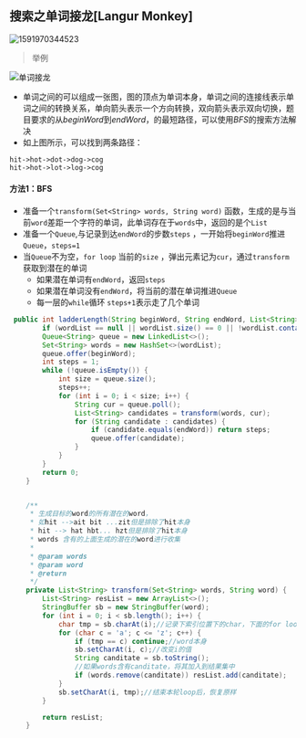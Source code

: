 ## 搜索之单词接龙[Langur Monkey]



![1591970344523](C:\Users\FrankCooper\AppData\Roaming\Typora\typora-user-images\1591970344523.png)

> 举例

![单词接龙](C:\Users\FrankCooper\Downloads\单词接龙.png)

- 单词之间的可以组成一张图，图的顶点为单词本身，单词之间的连接线表示单词之间的转换关系，单向箭头表示一个方向转换，双向箭头表示双向切换，题目要求的从$beginWord$到$endWord$，的最短路径，可以使用$BFS$的搜索方法解决
- 如上图所示，可以找到两条路径：

```
hit->hot->dot->dog->cog
hit->hot->lot->log->cog
```

#### 方法1：BFS

 - 准备一个`transform(Set<String> words, String word)` 函数，生成的是与当前`word`差距一个字符的单词，此单词存在于`words`中，返回的是个`List`
 - 准备一个`Queue`,与记录到达`endWord`的步数`steps`  ，一开始将`beginWord`推进`Queue`，`steps=1`  
 -  当`Queue`不为空，`for loop` 当前的`size` ，弹出元素记为`cur`，通过`transform` 获取到潜在的单词    
    -  如果潜在单词有`endWord`，返回`steps`    	
    -  如果潜在单词没有`endWord`，将当前的潜在单词推进`Queue`     
    - 每一层的`while`循环 `steps+1`表示走了几个单词

```java
 public int ladderLength(String beginWord, String endWord, List<String> wordList) {
        if (wordList == null || wordList.size() == 0 || !wordList.contains(endWord)) return 0;
        Queue<String> queue = new LinkedList<>();
        Set<String> words = new HashSet<>(wordList);
        queue.offer(beginWord);
        int steps = 1;
        while (!queue.isEmpty()) {
            int size = queue.size();
            steps++;
            for (int i = 0; i < size; i++) {
                String cur = queue.poll();
                List<String> candidates = transform(words, cur);
                for (String candidate : candidates) {
                    if (candidate.equals(endWord)) return steps;
                    queue.offer(candidate);
                }
            }
        }
        return 0;
    }


    /**
     * 生成目标的word的所有潜在的word，
     * 如hit -->ait bit ...zit但是排除了hit本身
     * hit --> hat hbt... hzt但是排除了hit本身
     * words 含有的上面生成的潜在的word进行收集
     *
     * @param words
     * @param word
     * @return
     */
    private List<String> transform(Set<String> words, String word) {
        List<String> resList = new ArrayList<>();
        StringBuffer sb = new StringBuffer(word);
        for (int i = 0; i < sb.length(); i++) {
            char tmp = sb.charAt(i);//记录下索引位置下的char，下面的for loop中会剔除掉这个
            for (char c = 'a'; c <= 'z'; c++) {
                if (tmp == c) continue;//word本身
                sb.setCharAt(i, c);//改变i的值
                String canditate = sb.toString();
                //如果words含有canditate，将其加入到结果集中
                if (words.remove(canditate)) resList.add(canditate);
            }
            sb.setCharAt(i, tmp);//结束本轮loop后，恢复原样
        }

        return resList;
    }
```


















